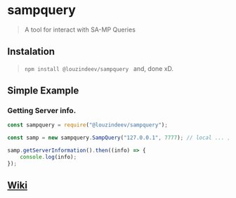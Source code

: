 # sampquery
> A tool for interact with SA-MP Queries

## Instalation
> `npm install @louzindeev/sampquery ` and, done xD.

## Simple Example

### Getting Server info.
```js
const sampquery = require("@louzindeev/sampquery");

const samp = new sampquery.SampQuery("127.0.0.1", 7777); // local ... ;)

samp.getServerInformation().then((info) => {
    console.log(info);
});
```

## [Wiki](https://github.com/LouzinDeev/sampquery-ts/wiki)